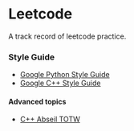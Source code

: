 # Leetcode
A track record of leetcode practice.


### Style Guide
* [Google Python Style Guide](https://google.github.io/styleguide/pyguide.html)
* [Google C++ Style Guide](https://google.github.io/styleguide/cppguide.html)

#### Advanced topics
* [C++ Abseil TOTW](https://abseil.io/tips/)

